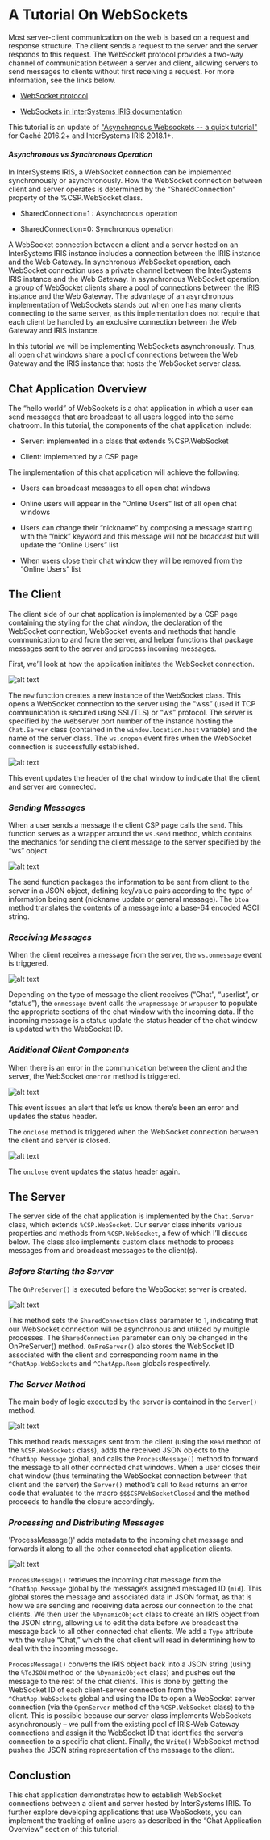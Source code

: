 # A Tutorial On WebSockets
Most server-client communication on the web is based on a request and response structure. The client sends a request to the server and the server responds to this request. The WebSocket protocol provides a two-way channel of communication between a server and client, allowing servers to send messages to clients without first receiving a request. For more information, see the links below.

* [WebSocket protocol](https://tools.ietf.org/html/rfc6455)

* [WebSockets in InterSystems IRIS documentation](https://docs.intersystems.com/irislatest/csp/docbook/DocBook.UI.Page.cls?KEY=GCGI_websockets)

This tutorial is an update of ["Asynchronous Websockets -- a quick tutorial"](https://community.intersystems.com/post/asynchronous-websockets-quick-tutorial) for Caché 2016.2+ and InterSystems IRIS 2018.1+.
#### *Asynchronous vs Synchronous Operation*

In InterSystems IRIS, a WebSocket connection can be implemented synchronously or asynchronously. How the WebSocket connection between client and server operates is determined by the “SharedConnection” property of the %CSP.WebSocket class.

* SharedConnection=1 : Asynchronous operation

* SharedConnection=0: Synchronous operation

A WebSocket connection between a client and a server hosted on an InterSystems IRIS instance includes a connection between the IRIS instance and the Web Gateway. In synchronous WebSocket operation, each WebSocket connection uses a private channel between the InterSystems IRIS instance and the Web Gateway. In asynchronous WebSocket operation, a group of WebSocket clients share a pool of connections between the IRIS instance and the Web Gateway. The advantage of an asynchronous implementation of WebSockets stands out when one has many clients connecting to the same server, as this implementation does not require that each client be handled by an exclusive connection between the Web Gateway and IRIS instance.

In this tutorial we will be implementing WebSockets asynchronously. Thus, all open chat windows share a pool of connections between the Web Gateway and the IRIS instance that hosts the WebSocket server class.

## Chat Application Overview
The “hello world” of WebSockets is a chat application in which a user can send messages that are broadcast to all users logged into the same chatroom. In this tutorial, the components of the chat application include:

* Server: implemented in a class that extends %CSP.WebSocket

* Client: implemented by a CSP page

The implementation of this chat application will achieve the following:
* Users can broadcast messages to all open chat windows

* Online users will appear in the “Online Users” list of all open chat windows

* Users can change their “nickname” by composing a message starting with the “/nick” keyword and this message will not be broadcast but will update the “Online Users” list

* When users close their chat window they will be removed from the “Online Users” list

## The Client
The client side of our chat application is implemented by a CSP page containing the styling for the chat window, the declaration of the WebSocket connection, WebSocket events and methods that handle communication to and from the server, and helper functions that package messages sent to the server and process incoming messages.

First, we’ll look at how the application initiates the WebSocket connection.

![alt text][wscreate]

The `new` function creates a new instance of the WebSocket class. This opens a WebSocket connection to the server using the "wss” (used if TCP communication is secured using SSL/TLS) or “ws” protocol. The server is specified by the webserver port number of the instance hosting the `Chat.Server` class (contained in the `window.location.host` variable) and the name of the server class. The `ws.onopen` event fires when the WebSocket connection is successfully established.

![alt text][wsopen]

This event updates the header of the chat window to indicate that the client and server are connected.

### *Sending Messages*

When a user sends a message the client CSP page calls the `send`. This function serves as a wrapper around the `ws.send` method, which contains the mechanics for sending the client message to the server specified by the “ws” object.

![alt text][wssend]

The send function packages the information to be sent from client to the server in a JSON object, defining key/value pairs according to the type of information being sent (nickname update or general message). The `btoa` method translates the contents of a message into a base-64 encoded ASCII string.

### *Receiving Messages*

When the client receives a message from the server, the `ws.onmessage` event is triggered.

![alt text][wsonmessage]

Depending on the type of message the client receives (“Chat”, “userlist”, or “status”), the `onmessage` event calls the `wrapmessage` or `wrapuser` to populate the appropriate sections of the chat window with the incoming data. If the incoming message is a status update the status header of the chat window is updated with the WebSocket ID.

### *Additional Client Components*

When there is an error in the communication between the client and the server, the WebSocket `onerror` method is triggered.

![alt text][wsonerror]

This event issues an alert that let’s us know there’s been an error and updates the status header.

The `onclose` method is triggered when the WebSocket connection between the client and server is closed.

![alt text][wsonclose]

The `onclose` event updates the status header again.

## The Server

The server side of the chat application is implemented by the `Chat.Server` class, which extends `%CSP.WebSocket`. Our server class inherits various properties and methods from `%CSP.WebSocket`, a few of which I’ll discuss below. The class also implements custom class methods to process messages from and broadcast messages to the client(s).

### *Before Starting the Server*

The `OnPreServer()` is executed before the WebSocket server is created.

![alt text][wsonpreserver]

This method sets the `SharedConnection` class parameter to 1, indicating that our WebSocket connection will be asynchronous and utilized by multiple processes. The `SharedConnection` parameter can only be changed in the OnPreServer() method. `OnPreServer()` also stores the WebSocket ID associated with the client and corresponding room name in the `^ChatApp.WebSockets` and `^ChatApp.Room` globals respectively.

### *The Server Method*

The main body of logic executed by the server is contained in the `Server()` method.

![alt text][wsserver]

This method reads messages sent from the client (using the `Read` method of the `%CSP.WebSockets` class), adds the received JSON objects to the `^ChatApp.Message` global, and calls the `ProcessMessage()` method to forward the message to all other connected chat windows. When a user closes their chat window (thus terminating the WebSocket connection between that client and the server) the `Server()` method’s call to `Read` returns an error code that evaluates to the macro `$$$CSPWebSocketClosed` and the method proceeds to handle the closure accordingly.

### *Processing and Distributing Messages*

'ProcessMessage()' adds metadata to the incoming chat message and forwards it along to all the other connected chat application clients.

![alt text][wsprocmsg]

`ProcessMessage()` retrieves the incoming chat message from the `^ChatApp.Message` global by the message’s assigned messaged ID (`mid`). This global stores the message and associated data in JSON format, as that is how we are sending and receiving data across our connection to the chat clients. We then user the `%DynamicObject` class to create an IRIS object from the JSON string, allowing us to edit the data before we broadcast the message back to all other connected chat clients. We add a `Type` attribute with the value “Chat,” which the chat client will read in determining how to deal with the incoming message.

`ProcessMessage()` converts the IRIS object back into a JSON string (using the `%ToJSON` method of the `%DynamicObject` class) and pushes out the message to the rest of the chat clients. This is done by getting the WebSocket ID of each client-server connection from the `^ChatApp.WebSockets` global and using the IDs to open a WebSocket server connection (via the `OpenServer` method of the `%CSP.WebSocket` class) to the client. This is possible because our server class implements WebSockets asynchronously – we pull from the existing pool of IRIS-Web Gateway connections and assign it the WebSocket ID that identifies the server’s connection to a specific chat client. Finally, the `Write()` WebSocket method pushes the JSON string representation of the message to the client.

## Conclustion

This chat application demonstrates how to establish WebSocket connections between a client and server hosted by InterSystems IRIS. To further explore developing applications that use WebSockets, you can implement the tracking of online users as described in the “Chat Application Overview” section of this tutorial.

[wscreate]: https://github.com/lilytaub/ISCWebSockets/raw/master/Images/WS_create_connection.png "Create WebSocket Connection"
[wsopen]: https://raw.githubusercontent.com/lilytaub/ISCWebSockets/master/Images/WS_onopen.png "Open WebSocket Connection"
[wssend]:https://raw.githubusercontent.com/lilytaub/ISCWebSockets/master/Images/WS_send.png "Send data to server"
[wsonmessage]:https://raw.githubusercontent.com/lilytaub/ISCWebSockets/master/Images/WS_onmessage.png "Client Receives Data"
[wsonerror]:https://raw.githubusercontent.com/lilytaub/ISCWebSockets/master/Images/WS_onerror.png "Error Handling"
[wsonclose]:https://raw.githubusercontent.com/lilytaub/ISCWebSockets/master/Images/WS_onclose.png "Close WebSocket Connection"
[wsonpreserver]:https://raw.githubusercontent.com/lilytaub/ISCWebSockets/master/Images/WS_preserver.png "OnPreServer Method"
[wsserver]:https://raw.githubusercontent.com/lilytaub/ISCWebSockets/master/WS_server.png "Server Method"
[wsprocmsg]:https://raw.githubusercontent.com/lilytaub/ISCWebSockets/master/Images/ws_procmsg.png "Process incoming messages on the server"